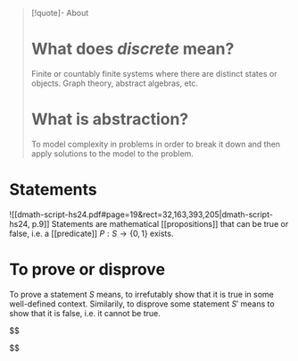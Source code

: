 
> [!quote]- About
> # What does *discrete* mean?
> 
> Finite or countably finite systems where there are distinct states or objects. Graph theory, abstract algebras, etc.
> 
> 
> # What is abstraction?
> 
> To model complexity in problems in order to break it down and then apply solutions to the model to the problem.

# Statements

![[dmath-script-hs24.pdf#page=19&rect=32,163,393,205|dmath-script-hs24, p.9]]
Statements are mathematical [[propositions]] that can be true or false, i.e. a [[predicate]] $P:S\to\{0,1\}$ exists.

# To prove or disprove

To prove a statement $S$ means, to irrefutably show that it is true in some well-defined context. Similarily, to disprove some statement $S'$ means to show that it is false, i.e. it cannot be true.


$$

$$